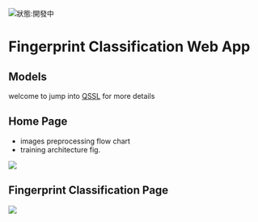 ![狀態:開發中](https://img.shields.io/badge/status-developing-orange)
# Fingerprint Classification Web App

## Models
welcome to jump into [QSSL](https://github.com/allenlin316/QSSL) for more details

## Home Page
* images preprocessing flow chart
* training architecture fig.

![](https://hackmd.io/_uploads/SkPtinmf6.png)


## Fingerprint Classification Page
![](https://hackmd.io/_uploads/By47inmzp.png)
